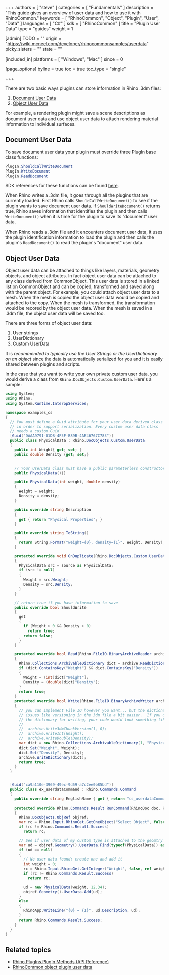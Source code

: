 +++
authors = [ "steve" ]
categories = [ "Fundamentals" ]
description = "This guide gives an overview of user data and how to use it with RhinoCommon."
keywords = [ "RhinoCommon", "Object", "Plugin", "User", "Data" ]
languages = [ "C#" ]
sdk = [ "RhinoCommon" ]
title = "Plugin User Data"
type = "guides"
weight = 1

[admin]
TODO = ""
origin = "https://wiki.mcneel.com/developer/rhinocommonsamples/userdata"
picky_sisters = ""
state = ""

[included_in]
platforms = [ "Windows", "Mac" ]
since = 0

[page_options]
byline = true
toc = true
toc_type = "single"

+++

 
There are two basic ways plugins can store information in Rhino .3dm files:

1. [Document User Data](#document-user-data)
1. [Object User Data](#object-user-data)

For example, a rendering plugin might save a scene descriptions as document user data and use object user data to attach rendering material information to individual surfaces.

## Document User Data

To save document user data your plugin must override three PlugIn base class functions:

```cs
PlugIn.ShouldCallWriteDocument
PlugIn.WriteDocument
PlugIn.ReadDocument
```

SDK references for these functions can be found [here](/api/RhinoCommon/html/Methods_T_Rhino_PlugIns_PlugIn.htm).

When Rhino writes a .3dm file, it goes through all the plugins that are currently loaded. First Rhino calls `ShouldCallWriteDocument()` to see if the plugin wants to save document user data.  If `ShouldWriteDocument()` returns true, Rhino saves information that identifies the plugin and then calls `WriteDocument()` when it is time for the plugin to save its “document” user data.

When Rhino reads a .3dm file and it encounters document user data, it uses the plugin identification information to load the plugin and then calls the plugin's `ReadDocument()` to read the plugin's “document” user data.

## Object User Data

Object user data can be attached to things like layers, materials, geometry objects, and object attributes. In fact object user data can be attached to any class derived from CommonObject. This user data is stored in a linked list on CommonObject and can be copied, transformed and saved along with the parent object. For example, you could attach object user data to a mesh. When the mesh is copied the object user data would be copied and attached to the copy. When the mesh is transformed, the transformation would be recored by the object user data. When the mesh is saved in a .3dm file, the object user data will be saved too.

There are three forms of object user data:

1. User strings
1. UserDictionary
1. Custom UserData

It is *recommended to typically use the User Strings or the UserDictionary on an object* since the data is automatically serialized for you and it is easily shared between plugins and scripts.

In the case that you want to write your own private custom user data, you would derive a class from `Rhino.DocObjects.Custom.UserData`. Here's a sample:

```cs
using System;
using Rhino;
using System.Runtime.InteropServices;

namespace examples_cs
{
  // You must define a Guid attribute for your user data derived class
  // in order to support serialization. Every custom user data class
  // needs a custom Guid
  [Guid("DAAA9791-01DB-4F5F-B89B-4AE46767C783")]
  public class PhysicalData : Rhino.DocObjects.Custom.UserData
  {
    public int Weight{ get; set; }
    public double Density {get; set;}


    // Your UserData class must have a public parameterless constructor
    public PhysicalData(){}

    public PhysicalData(int weight, double density)
    {
      Weight = weight;
      Density = density;
    }

    public override string Description
    {
      get { return "Physical Properties"; }
    }

    public override string ToString()
    {
      return String.Format("weight={0}, density={1}", Weight, Density);
    }

    protected override void OnDuplicate(Rhino.DocObjects.Custom.UserData source)
    {
      PhysicalData src = source as PhysicalData;
      if (src != null)
      {
        Weight = src.Weight;
        Density = src.Density;
      }
    }

    // return true if you have information to save
    public override bool ShouldWrite
    {
      get
      {
        if (Weight > 0 && Density > 0)
          return true;
        return false;
      }
    }

    protected override bool Read(Rhino.FileIO.BinaryArchiveReader archive)
    {
      Rhino.Collections.ArchivableDictionary dict = archive.ReadDictionary();
      if (dict.ContainsKey("Weight") && dict.ContainsKey("Density"))
      {
        Weight = (int)dict["Weight"];
        Density = (double)dict["Density"];
      }
      return true;
    }
    protected override bool Write(Rhino.FileIO.BinaryArchiveWriter archive)
    {
      // you can implement File IO however you want... but the dictionary class makes
      // issues like versioning in the 3dm file a bit easier.  If you didn't want to use
      // the dictionary for writing, your code would look something like.
      //
      //  archive.Write3dmChunkVersion(1, 0);
      //  archive.WriteInt(Weight);
      //  archive.WriteDouble(Density);
      var dict = new Rhino.Collections.ArchivableDictionary(1, "Physical");
      dict.Set("Weight", Weight);
      dict.Set("Density", Density);
      archive.WriteDictionary(dict);
      return true;
    }
  }


  [Guid("ca9a110e-3969-49ec-9d59-a7c2ee0b85bd")]
  public class ex_userdataCommand : Rhino.Commands.Command
  {
    public override string EnglishName { get { return "cs_userdataCommand"; } }

    protected override Rhino.Commands.Result RunCommand(RhinoDoc doc, Rhino.Commands.RunMode mode)
    {
      Rhino.DocObjects.ObjRef objref;
      var rc = Rhino.Input.RhinoGet.GetOneObject("Select Object", false, Rhino.DocObjects.ObjectType.AnyObject, out objref);
      if (rc != Rhino.Commands.Result.Success)
        return rc;

      // See if user data of my custom type is attached to the geomtry
      var ud = objref.Geometry().UserData.Find(typeof(PhysicalData)) as PhysicalData;
      if (ud == null)
      {
        // No user data found; create one and add it
        int weight = 0;
        rc = Rhino.Input.RhinoGet.GetInteger("Weight", false, ref weight);
        if (rc != Rhino.Commands.Result.Success)
          return rc;

        ud = new PhysicalData(weight, 12.34);
        objref.Geometry().UserData.Add(ud);
      }
      else
      {
        RhinoApp.WriteLine("{0} = {1}", ud.Description, ud);
      }
      return Rhino.Commands.Result.Success;
    }
  }
}
```

## Related topics

- [Rhino.PlugIns.PlugIn Methods (API Reference)](/api/RhinoCommon/html/Methods_T_Rhino_PlugIns_PlugIn.htm)
- [RhinoCommon object plugin user data](/samples/rhinocommon/user-data/)

